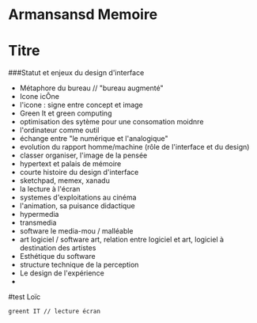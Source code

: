 Armansansd Memoire
============

Titre
=
###Statut et enjeux du design d'interface

* Métaphore du bureau // "bureau augmenté"  
* Icone icÔne
* l'icone : signe entre concept et image
* Green It et green computing
* optimisation des sytème pour une consomation moidnre
* l'ordinateur comme outil
* échange entre "le numérique et l'analogique"
* evolution du rapport homme/machine (rôle de l'interface et du design)
* classer organiser, l'image de la pensée  
* hypertext et palais de mémoire
* courte histoire du design d'interface
* sketchpad, memex, xanadu
* la lecture à l'écran
* systemes d'exploitations au cinéma
* l'animation, sa puisance didactique
* hypermedia
* transmedia
* software le media-mou / malléable
* art logiciel / software art, relation entre logiciel et art, logiciel à destination des artistes
* Esthétique du software 
* structure technique de la perception
* Le design de l'expérience
*

#test Loïc

```greent IT // lecture écran ``` 



